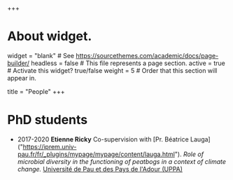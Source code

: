 +++
# About widget.
widget = "blank"  # See https://sourcethemes.com/academic/docs/page-builder/
headless = false  # This file represents a page section.
active = true  # Activate this widget? true/false
weight = 5  # Order that this section will appear in.

title = "People"
+++


# PhD students

* 2017-2020 **Etienne Ricky** Co-supervision with [Pr. Béatrice Lauga] ("https://iprem.univ-pau.fr/fr/_plugins/mypage/mypage/content/lauga.html"). _Role of microbial diversity in the functioning of peatbogs in a context of climate change._ [Université  de Pau et des Pays de l'Adour (UPPA)]("https://www.univ-pau.fr/")  


